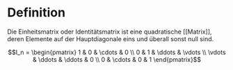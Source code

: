 # Definition
Die Einheitsmatrix oder Identitätsmatrix ist eine quadratische [[Matrix]], deren Elemente auf der Hauptdiagonale eins und überall sonst null sind.

$$I_n = \begin{pmatrix} 1 & 0 & \cdots & 0 \\ 0 & 1 & \ddots & \vdots \\ \vdots & \ddots & \ddots & 0 \\ 0 & \cdots & 0 & 1 \end{pmatrix}$$
